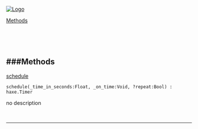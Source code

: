 
[![Logo](http://luxeengine.com/images/logo.png)](index.html)


[Methods](#Methods)   


&nbsp;   

&nbsp;   

<a class="lift" name="Methods" ></a>
###Methods   
---
<a class="lift" name="schedule" href="#schedule">schedule</a>



    schedule(_time_in_seconds:Float, _on_time:Void, ?repeat:Bool) : haxe.Timer

<span class="small_desc_flat"> no description </span>   



&nbsp;
&nbsp;
&nbsp;

---  


&nbsp;   
&nbsp;   